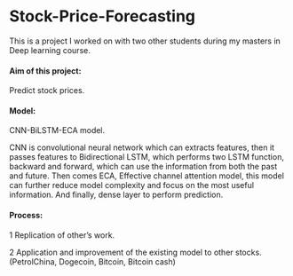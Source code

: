 # Stock-Price-Forecasting
This is a project I worked on with two other students during my masters in Deep learning course.

#### Aim of this project:
Predict stock prices.

#### Model:
CNN-BiLSTM-ECA model. 

CNN is convolutional neural network which can extracts features, then it passes features to Bidirectional LSTM, which performs two LSTM function, backward and forward, which can use the information from both the past and future. Then comes ECA, Effective channel attention model, this model can further reduce model complexity and focus on the most useful information. And finally, dense layer to perform prediction. 

#### Process: 
1 Replication of other’s work. 

2 Application and improvement of the existing model to other stocks. (PetrolChina, Dogecoin, Bitcoin, Bitcoin cash)
